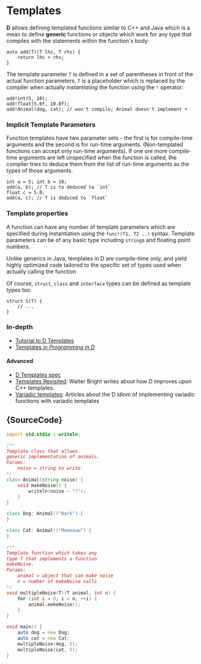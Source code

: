 # Templates

**D** allows defining templated functions similar to C++ and Java
which is a mean to define **generic** functions or objects which work
for any type that compiles with the statements within the function's body:

    auto add(T)(T lhs, T rhs) {
        return lhs + rhs;
    }

The template parameter `T` is defined in a set of parentheses
in front of the actual function parameters. `T` is a placeholder
which is replaced by the compiler when actually *instantiating*
the function using the `!` operator:

    add!int(5, 10);
    add!float(5.0f, 10.0f);
    add!Animal(dog, cat); // won't compile; Animal doesn't implement +

### Implicit Template Parameters

Function templates have two parameter sets - the first is for
compile-time arguments and the second is for run-time arguments.
(Non-templated functions can accept only run-time arguments).
If one ore more compile-time arguments are left unspecified when the function is called,
the compiler tries to deduce them from the list of run-time arguments as the types of those arguments.

    int a = 5; int b = 10;
    add(a, b); // T is to deduced to `int`
    float c = 5.0;
    add(a, c); // T is deduced to `float`

### Template properties

A function can have any number of template parameters which
are specified during instantiation using the `func!(T1, T2 ..)`
syntax. Template parameters can be of any basic type
including `string`s and floating point numbers.

Unlike generics in Java, templates in D are compile-time only, and yield
highly optimized code tailored to the specific set of types
used when actually calling the function

Of course, `struct`, `class` and `interface` types can be defined as template
types too.

    struct S(T) {
        // ...
    }

### In-depth

- [Tutorial to D Templates](https://github.com/PhilippeSigaud/D-templates-tutorial)
- [Templates in _Programming in D_](http://ddili.org/ders/d.en/templates.html)

#### Advanced

- [D Templates spec](https://dlang.org/spec/template.html)
- [Templates Revisited](http://dlang.org/templates-revisited.html):  Walter Bright writes about how D improves upon C++ templates.
- [Variadic templates](http://dlang.org/variadic-function-templates.html): Articles about the D idiom of implementing variadic functions with variadic templates

## {SourceCode}

```d
import std.stdio : writeln;

/**
Template class that allows
generic implementation of animals.
Params:
    noise = string to write
*/
class Animal(string noise) {
    void makeNoise() {
        writeln(noise ~ "!");
    }
}

class Dog: Animal!("Bark") {
}

class Cat: Animal!("Meeoauw") {
}

/**
Template function which takes any
type T that implements a function
makeNoise.
Params:
    animal = object that can make noise
    n = number of makeNoise calls
*/
void multipleNoise(T)(T animal, int n) {
    for (int i = 0; i < n; ++i) {
        animal.makeNoise();
    }
}

void main() {
    auto dog = new Dog;
    auto cat = new Cat;
    multipleNoise(dog, 5);
    multipleNoise(cat, 5);
}
```
